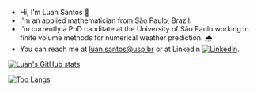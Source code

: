 - Hi, I’m Luan Santos 👋
- I'm an applied mathematician from São Paulo, Brazil.
- I’m currently a PhD canditate at the University of São Paulo working in finite volume methods for numerical weather prediction. 🌧️ 
- You can reach me at luan.santos@usp.br or at Linkedin [![LinkedIn][1.1]][1].


<!-- links to social media icons -->

[1.1]: https://raw.githubusercontent.com/MartinHeinz/MartinHeinz/master/linkedin-3-16.png  (LinkedIn icon without padding)

<!-- links to your social media accounts -->

[1]: https://www.linkedin.com/in/luan-da-fonseca-santos-b59a95168/


[![Luan's GitHub stats](https://github-readme-stats.vercel.app/api?username=luanfs&show_icons=true&theme=transparent)](https://github.com/luanfs/luanfs)


[![Top Langs](https://github-readme-stats.vercel.app/api/top-langs/?username=luanfs&layout=compact&theme=transparent)](https://github.com/luanfs/luanfs)

<!---
luanfs/luanfs is a ✨ special ✨ repository because its `README.md` (this file) appears on your GitHub profile.
You can click the Preview link to take a look at your changes.
--->
